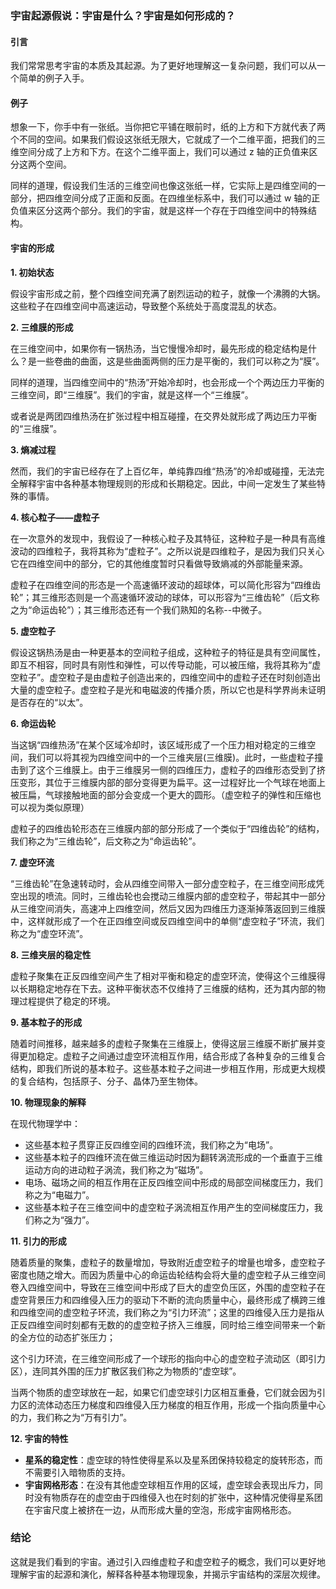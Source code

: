 ### 宇宙起源假说：宇宙是什么？宇宙是如何形成的？

#### 引言

我们常常思考宇宙的本质及其起源。为了更好地理解这一复杂问题，我们可以从一个简单的例子入手。

#### 例子

想象一下，你手中有一张纸。当你把它平铺在眼前时，纸的上方和下方就代表了两个不同的空间。如果我们假设这张纸无限大，它就成了一个二维平面，把我们的三维空间分成了上方和下方。在这个二维平面上，我们可以通过 z 轴的正负值来区分这两个空间。

同样的道理，假设我们生活的三维空间也像这张纸一样，它实际上是四维空间的一部分，把四维空间分成了正面和反面。在四维坐标系中，我们可以通过 w 轴的正负值来区分这两个部分。我们的宇宙，就是这样一个存在于四维空间中的特殊结构。

#### 宇宙的形成

**1. 初始状态**

假设宇宙形成之前，整个四维空间充满了剧烈运动的粒子，就像一个沸腾的大锅。这些粒子在四维空间中高速运动，导致整个系统处于高度混乱的状态。

**2. 三维膜的形成**

在三维空间中，如果你有一锅热汤，当它慢慢冷却时，最先形成的稳定结构是什么？是一些卷曲的曲面，这是些曲面两侧的压力是平衡的，我们可以称之为“膜”。

同样的道理，当四维空间中的“热汤”开始冷却时，也会形成一个个两边压力平衡的三维空间，即“三维膜”。我们的宇宙，就是这样一个“三维膜”。

或者说是两团四维热汤在扩张过程中相互碰撞，在交界处就形成了两边压力平衡的“三维膜”。

**3. 熵减过程**

然而，我们的宇宙已经存在了上百亿年，单纯靠四维“热汤”的冷却或碰撞，无法完全解释宇宙中各种基本物理规则的形成和长期稳定。因此，中间一定发生了某些特殊的事情。

**4. 核心粒子——虚粒子**

在一次意外的发现中，我假设了一种核心粒子及其特征，这种粒子是一种具有高维波动的四维粒子，我将其称为“虚粒子”。之所以说是四维粒子，是因为我们只关心它在四维空间中的部分，它的其他维度暂时只看做导致熵减的外部能量来源。

虚粒子在四维空间的形态是一个高速循环波动的超球体，可以简化形容为“四维齿轮”；其三维形态则是一个高速循环波动的球体，可以形容为“三维齿轮”（后文称之为“命运齿轮”）；其三维形态还有一个我们熟知的名称--中微子。

**5. 虚空粒子**

假设这锅热汤是由一种更基本的空间粒子组成，这种粒子的特征是具有空间属性，即互不相容，同时具有刚性和弹性，可以传导动能，可以被压缩，我将其称为“虚空粒子”。虚空粒子是由虚粒子创造出来的，四维空间中的虚粒子还在时刻创造出大量的虚空粒子。虚空粒子是光和电磁波的传播介质，所以它也是科学界尚未证明是否存在的“以太”。

**6. 命运齿轮**

当这锅“四维热汤”在某个区域冷却时，该区域形成了一个压力相对稳定的三维空间，我们可以将其视为四维空间中的一个三维夹层(三维膜)。此时，一些虚粒子撞击到了这个三维膜上。由于三维膜另一侧的四维压力，虚粒子的四维形态受到了挤压变形，其位于三维膜内部的部分变得更为扁平。这一过程好比一个气球在地面上被压扁，气球接触地面的部分会变成一个更大的圆形。（虚空粒子的弹性和压缩也可以视为类似原理）

虚粒子的四维齿轮形态在三维膜内部的部分形成了一个类似于“四维齿轮”的结构，我们称之为“三维齿轮”，后文称之为“命运齿轮”。

**7. 虚空环流**

“三维齿轮”在急速转动时，会从四维空间带入一部分虚空粒子，在三维空间形成凭空出现的喷流。同时，三维齿轮也会搅动三维膜内部的虚空粒子，带起其中一部分从三维空间消失，高速冲上四维空间，然后又因为四维压力逐渐掉落返回到三维膜中，这样就形成了一个在正四维空间或反四维空间中的单侧“虚空粒子”环流，我们称之为“虚空环流”。

**8. 三维夹层的稳定性**

虚粒子聚集在正反四维空间产生了相对平衡和稳定的虚空环流，使得这个三维膜得以长期稳定地存在下去。这种平衡状态不仅维持了三维膜的结构，还为其内部的物理过程提供了稳定的环境。

**9. 基本粒子的形成**

随着时间推移，越来越多的虚粒子聚集在三维膜上，使得这层三维膜不断扩展并变得更加稳定。虚粒子之间通过虚空环流相互作用，结合形成了各种复杂的三维复合结构，即我们所说的基本粒子。这些基本粒子之间进一步相互作用，形成更大规模的复合结构，包括原子、分子、晶体乃至生物体。

**10. 物理现象的解释**

在现代物理学中：

- 这些基本粒子贯穿正反四维空间的四维环流，我们称之为“电场”。
- 这些基本粒子的四维环流在做三维运动时因为翻转涡流形成的一个垂直于三维运动方向的进动粒子涡流，我们称之为“磁场”。
- 电场、磁场之间的相互作用在正反四维空间中形成的局部空间梯度压力，我们称之为“电磁力”。
- 这些基本粒子在三维空间中的虚空粒子涡流相互作用产生的空间梯度压力，我们称之为“强力”。

**11. 引力的形成**

随着质量的聚集，虚粒子的数量增加，导致附近虚空粒子的增量也增多，虚空粒子密度也随之增大。而因为质量中心的命运齿轮结构会将大量的虚空粒子从三维空间卷入四维空间中，导致在三维空间中形成了巨大的虚空负压区，外围的虚空粒子在虚空背景压力和四维侵入压力的驱动下不断的流向质量中心，最终形成了横跨三维和四维空间的虚空粒子环流，我们称之为“引力环流”；这里的四维侵入压力是指从正反四维空间时刻都有无数的的虚空粒子挤入三维膜，同时给三维空间带来一个新的全方位的动态扩张压力；

这个引力环流，在三维空间形成了一个球形的指向中心的虚空粒子流动区（即引力区），连同其外围的压力扩散区我们称之为物质的“虚空球”。

当两个物质的虚空球放在一起，如果它们虚空球引力区相互重叠，它们就会因为引力区的流体动态压力梯度和四维侵入压力梯度的相互作用，形成一个指向质量中心的力，我们称之为“万有引力”。

**12. 宇宙的特性**

- **星系的稳定性**：虚空球的特性使得星系以及星系团保持较稳定的旋转形态，而不需要引入暗物质的支持。
- **宇宙网格形态**：在没有其他虚空球相互作用的区域，虚空球会表现出斥力，同时没有物质存在的虚空由于四维侵入也在时刻的扩张中，这种情况使得星系团在宇宙尺度上被挤在一边，从而形成大量的空泡，形成宇宙网格形态。

### 结论

这就是我们看到的宇宙。通过引入四维虚粒子和虚空粒子的概念，我们可以更好地理解宇宙的起源和演化，解释各种基本物理现象，并揭示宇宙结构的深层次规律。
